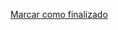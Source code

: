 <a onclick="test()" href="https://fx-learning.mgait.services:8443/api/finish/scripting-conditions" target="_parent" class="btn primary-btn">Marcar como finalizado</a>
